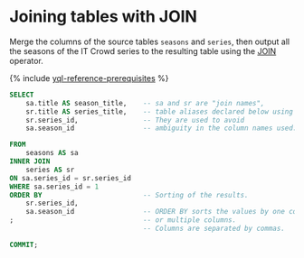 # Joining tables with JOIN

Merge the columns of the source tables `seasons` and `series`, then output all the seasons of the IT Crowd series to the resulting table using the [JOIN](../reference/syntax/join.md) operator.

{% include [yql-reference-prerequisites](_includes/yql_tutorial_prerequisites.md) %}

```sql
SELECT
    sa.title AS season_title,    -- sa and sr are "join names",
    sr.title AS series_title,    -- table aliases declared below using AS.
    sr.series_id,                -- They are used to avoid
    sa.season_id                 -- ambiguity in the column names used.

FROM
    seasons AS sa
INNER JOIN
    series AS sr
ON sa.series_id = sr.series_id
WHERE sa.series_id = 1
ORDER BY                         -- Sorting of the results.
    sr.series_id,
    sa.season_id                 -- ORDER BY sorts the values by one column
;                                -- or multiple columns. 
                                 -- Columns are separated by commas.

COMMIT;
```

